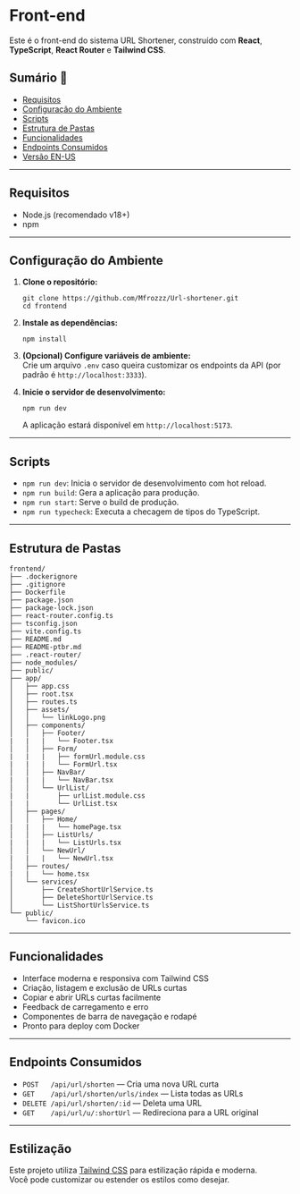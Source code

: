# Front-end

Este é o front-end do sistema URL Shortener, construído com **React**, **TypeScript**, **React Router** e **Tailwind CSS**.

## Sumário 📄
* [Requisitos](#requisitos)
* [Configuração do Ambiente](#configuração-do-ambiente)
* [Scripts](#scripts)
* [Estrutura de Pastas](#estrutura-de-pastas)
* [Funcionalidades](#funcionalidades)
* [Endpoints Consumidos](#endpoints-consumidos)
* [Versão EN-US](README.md)

---

## <span id="requisitos">Requisitos</span>

- Node.js (recomendado v18+)
- npm

---

## <span id="configuração-do-ambiente">Configuração do Ambiente</span>

1. **Clone o repositório:**
    ```shell
    git clone https://github.com/Mfrozzz/Url-shortener.git
    cd frontend
    ```

2. **Instale as dependências:**
    ```shell
    npm install
    ```

3. **(Opcional) Configure variáveis de ambiente:**  
   Crie um arquivo `.env` caso queira customizar os endpoints da API (por padrão é `http://localhost:3333`).

4. **Inicie o servidor de desenvolvimento:**
    ```shell
    npm run dev
    ```
    A aplicação estará disponível em `http://localhost:5173`.

---

## <span id="scripts">Scripts</span>

- `npm run dev`: Inicia o servidor de desenvolvimento com hot reload.
- `npm run build`: Gera a aplicação para produção.
- `npm run start`: Serve o build de produção.
- `npm run typecheck`: Executa a checagem de tipos do TypeScript.

---

## <span id="estrutura-de-pastas">Estrutura de Pastas</span>

```
frontend/
├── .dockerignore
├── .gitignore
├── Dockerfile
├── package.json
├── package-lock.json
├── react-router.config.ts
├── tsconfig.json
├── vite.config.ts
├── README.md
├── README-ptbr.md
├── .react-router/
├── node_modules/
├── public/
├── app/
│   ├── app.css
│   ├── root.tsx
│   ├── routes.ts
│   ├── assets/
│   │   └── linkLogo.png
│   ├── components/
│   │   ├── Footer/
|   |   |   └── Footer.tsx
│   │   ├── Form/
|   |   |   ├── formUrl.module.css
|   |   |   └── FormUrl.tsx
│   │   ├── NavBar/
|   |   |   └── NavBar.tsx
│   │   └── UrlList/
|   |       ├── urlList.module.css
|   |       └── UrlList.tsx
│   ├── pages/
│   │   ├── Home/
|   |   |   └── homePage.tsx
│   │   ├── ListUrls/
|   |   |   └── ListUrls.tsx
│   │   └── NewUrl/
|   |   |   └── NewUrl.tsx
│   ├── routes/
|   |   └── home.tsx
│   └── services/
│       ├── CreateShortUrlService.ts
│       ├── DeleteShortUrlService.ts
│       └── ListShortUrlsService.ts
└── public/
    └── favicon.ico
```

---

## <span id="funcionalidades">Funcionalidades</span>

- Interface moderna e responsiva com Tailwind CSS
- Criação, listagem e exclusão de URLs curtas
- Copiar e abrir URLs curtas facilmente
- Feedback de carregamento e erro
- Componentes de barra de navegação e rodapé
- Pronto para deploy com Docker

---

## <span id="endpoints-consumidos">Endpoints Consumidos</span>

- `POST   /api/url/shorten` — Cria uma nova URL curta
- `GET    /api/url/shorten/urls/index` — Lista todas as URLs
- `DELETE /api/url/shorten/:id` — Deleta uma URL
- `GET    /api/url/u/:shortUrl` — Redireciona para a URL original

---

## Estilização

Este projeto utiliza [Tailwind CSS](https://tailwindcss.com/) para estilização rápida e moderna.  
Você pode customizar ou estender os estilos como desejar.